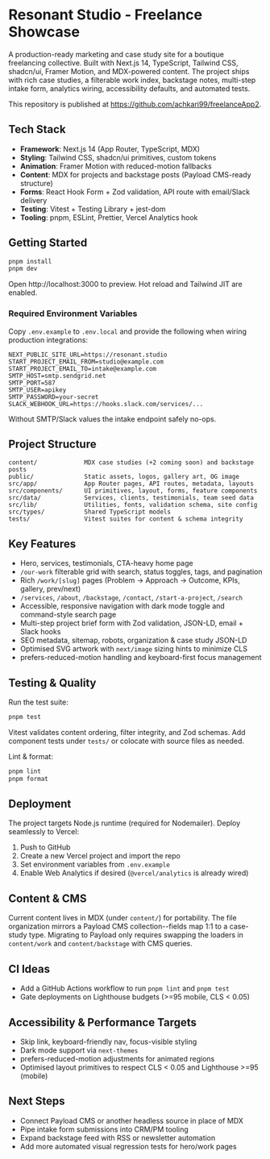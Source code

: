 # Resonant Studio - Freelance Showcase

A production-ready marketing and case study site for a boutique freelancing collective. Built with Next.js 14, TypeScript, Tailwind CSS, shadcn/ui, Framer Motion, and MDX-powered content. The project ships with rich case studies, a filterable work index, backstage notes, multi-step intake form, analytics wiring, accessibility defaults, and automated tests.

This repository is published at https://github.com/achkari99/freelanceApp2.

## Tech Stack

- **Framework**: Next.js 14 (App Router, TypeScript, MDX)
- **Styling**: Tailwind CSS, shadcn/ui primitives, custom tokens
- **Animation**: Framer Motion with reduced-motion fallbacks
- **Content**: MDX for projects and backstage posts (Payload CMS-ready structure)
- **Forms**: React Hook Form + Zod validation, API route with email/Slack delivery
- **Testing**: Vitest + Testing Library + jest-dom
- **Tooling**: pnpm, ESLint, Prettier, Vercel Analytics hook

## Getting Started

```bash
pnpm install
pnpm dev
```

Open http://localhost:3000 to preview. Hot reload and Tailwind JIT are enabled.

### Required Environment Variables

Copy `.env.example` to `.env.local` and provide the following when wiring production integrations:

```
NEXT_PUBLIC_SITE_URL=https://resonant.studio
START_PROJECT_EMAIL_FROM=studio@example.com
START_PROJECT_EMAIL_TO=intake@example.com
SMTP_HOST=smtp.sendgrid.net
SMTP_PORT=587
SMTP_USER=apikey
SMTP_PASSWORD=your-secret
SLACK_WEBHOOK_URL=https://hooks.slack.com/services/...
```

Without SMTP/Slack values the intake endpoint safely no-ops.

## Project Structure

```
content/             MDX case studies (+2 coming soon) and backstage posts
public/              Static assets, logos, gallery art, OG image
src/app/             App Router pages, API routes, metadata, layouts
src/components/      UI primitives, layout, forms, feature components
src/data/            Services, clients, testimonials, team seed data
src/lib/             Utilities, fonts, validation schema, site config
src/types/           Shared TypeScript models
tests/               Vitest suites for content & schema integrity
```

## Key Features

- Hero, services, testimonials, CTA-heavy home page
- `/our-work` filterable grid with search, status toggles, tags, and pagination
- Rich `/work/[slug]` pages (Problem -> Approach -> Outcome, KPIs, gallery, prev/next)
- `/services`, `/about`, `/backstage`, `/contact`, `/start-a-project`, `/search`
- Accessible, responsive navigation with dark mode toggle and command-style search page
- Multi-step project brief form with Zod validation, JSON-LD, email + Slack hooks
- SEO metadata, sitemap, robots, organization & case study JSON-LD
- Optimised SVG artwork with `next/image` sizing hints to minimize CLS
- prefers-reduced-motion handling and keyboard-first focus management

## Testing & Quality

Run the test suite:

```bash
pnpm test
```

Vitest validates content ordering, filter integrity, and Zod schemas. Add component tests under `tests/` or colocate with source files as needed.

Lint & format:

```bash
pnpm lint
pnpm format
```

## Deployment

The project targets Node.js runtime (required for Nodemailer). Deploy seamlessly to Vercel:

1. Push to GitHub
2. Create a new Vercel project and import the repo
3. Set environment variables from `.env.example`
4. Enable Web Analytics if desired (`@vercel/analytics` is already wired)

## Content & CMS

Current content lives in MDX (under `content/`) for portability. The file organization mirrors a Payload CMS collection--fields map 1:1 to a case-study type. Migrating to Payload only requires swapping the loaders in `content/work` and `content/backstage` with CMS queries.

## CI Ideas

- Add a GitHub Actions workflow to run `pnpm lint` and `pnpm test`
- Gate deployments on Lighthouse budgets (>=95 mobile, CLS < 0.05)

## Accessibility & Performance Targets

- Skip link, keyboard-friendly nav, focus-visible styling
- Dark mode support via `next-themes`
- prefers-reduced-motion adjustments for animated regions
- Optimised layout primitives to respect CLS < 0.05 and Lighthouse >=95 (mobile)

## Next Steps

- Connect Payload CMS or another headless source in place of MDX
- Pipe intake form submissions into CRM/PM tooling
- Expand backstage feed with RSS or newsletter automation
- Add more automated visual regression tests for hero/work pages
